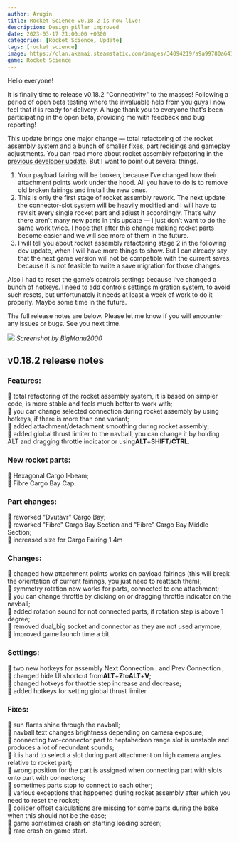 ```yaml
---
author: Arugin
title: Rocket Science v0.18.2 is now live!
description: Design pillar improved
date: 2023-03-17 21:00:00 +0300
categories: [Rocket Science, Update]
tags: [rocket science]
image: https://clan.akamai.steamstatic.com/images/34094219/a9a99780a64174ba545493b89586af8708236d6f_400x225.png
game: Rocket Science
---
```

Hello everyone!

It is finally time to release v0.18.2 "Connectivity" to the masses! Following a period of open beta testing where the invaluable help from you guys I now feel that it is ready for delivery. A huge thank you to everyone that's been participating in the open beta, providing me with feedback and bug reporting!

This update brings one major change — total refactoring of the rocket assembly system and a bunch of smaller fixes, part redisings and gameplay adjustments. You can read more about rocket assembly refactoring in the [previous developer update](/en/posts/2023/rocket-assembly-rework-stage-1/). But I want to point out several things.

1.  Your payload fairing will be broken, because I’ve changed how their attachment points work under the hood. All you have to do is to remove old broken fairings and install the new ones.
2.  This is only the first stage of rocket assembly rework. The next update the connector-slot system will be heavily modified and I will have to revisit every single rocket part and adjust it accordingly. That’s why there aren't many new parts in this update — I just don’t want to do the same work twice. I hope that after this change making rocket parts become easier and we will see more of them in the future.
3.  I will tell you about rocket assembly refactoring stage 2 in the following dev update, when I will have more things to show. But I can already say that the next game version will not be compatible with the current saves, because it is not feasible to write a save migration for those changes.  


Also I had to reset the game’s controls settings because I’ve changed a bunch of hotkeys. I need to add controls settings migration system, to avoid such resets, but unfortunately it needs at least a week of work to do it properly. Maybe some time in the future.

The full release notes are below. Please let me know if you will encounter any issues or bugs. See you next time.

![](https://clan.akamai.steamstatic.com/images//34094219/c1f4b8ca522b3f29e45df3317cd51153d238195d.png)
_Screenshot by BigManu2000_

## v0.18.2 release notes

### Features:

🔸 total refactoring of the rocket assembly system, it is based on simpler code, is more stable and feels much better to work with;  
🔸 you can change selected connection during rocket assembly by using hotkeys, if there is more than one variant;  
🔸 added attachment/detachment smoothing during rocket assembly;  
🔸 added global thrust limiter to the navball, you can change it by holding ALT and dragging throttle indicator or using**ALT**+**SHIFT**/**CTRL**.

### New rocket parts:

🔸 Hexagonal Cargo I-beam;  
🔸 Fibre Cargo Bay Cap.

### Part changes:

🔸 reworked "Dvutavr" Cargo Bay;  
🔸 reworked "Fibre" Cargo Bay Section and "Fibre" Cargo Bay Middle Section;  
🔸 increased size for Cargo Fairing 1.4m

### Changes:

🔸 changed how attachment points works on payload fairings (this will break the orientation of current fairings, you just need to reattach them);  
🔸 symmetry rotation now works for parts, connected to one attachment;  
🔸 you can change throttle by clicking on or dragging throttle indicator on the navball;  
🔸 added rotation sound for not connected parts, if rotation step is above 1 degree;  
🔸 removed dual_big socket and connector as they are not used anymore;  
🔸 improved game launch time a bit.

### Settings:

🔸 two new hotkeys for assembly Next Connection . and Prev Connection ,  
🔸 changed hide UI shortcut from**ALT**+**Z**to**ALT**+**V**;  
🔸 changed hotkeys for throttle step increase and decrease;  
🔸 added hotkeys for setting global thrust limiter.

### Fixes:

🔸 sun flares shine through the navball;  
🔸 navball text changes brightness depending on camera exposure;  
🔸 connecting two-connector part to heptahedron range slot is unstable and produces a lot of redundant sounds;  
🔸 it is hard to select a slot during part attachment on high camera angles relative to rocket part;  
🔸 wrong position for the part is assigned when connecting part with slots onto part with connectors;  
🔸 sometimes parts stop to connect to each other;  
🔸 various exceptions that happened during rocket assembly after which you need to reset the rocket;  
🔸 collider offset calculations are missing for some parts during the bake when this should not be the case;  
🔸 game sometimes crash on starting loading screen;  
🔸 rare crash on game start.
